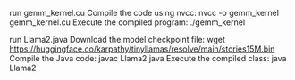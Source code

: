 run gemm_kernel.cu
Compile the code using nvcc:
nvcc -o gemm_kernel gemm_kernel.cu
Execute the compiled program:
./gemm_kernel


run Llama2.java
Download the model checkpoint file:
wget https://huggingface.co/karpathy/tinyllamas/resolve/main/stories15M.bin
Compile the Java code:
javac Llama2.java
Execute the compiled class:
java Llama2
